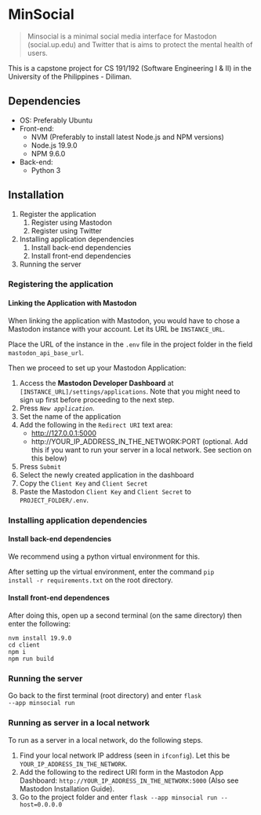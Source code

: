 # MinSocial

> Minsocial is a minimal social media interface for Mastodon (social.up.edu) and Twitter that is aims to protect the mental health of users.

This is a capstone project for CS 191/192 (Software Engineering I & II) in the University of the Philippines - Diliman.

## Dependencies

- OS: Preferably Ubuntu
- Front-end:
	- NVM (Preferably to install latest Node.js and NPM versions)
	- Node.js 19.9.0
	- NPM 9.6.0
- Back-end:
	- Python 3

## Installation

1. Register the application
	1. Register using Mastodon
	2. Register using Twitter
2. Installing application dependencies
	1. Install back-end dependencies
	2. Install front-end dependencies
3. Running the server

### Registering the application

#### Linking the Application with Mastodon

When linking the application with Mastodon, you would have to chose a Mastodon instance with your account. Let its URL be `INSTANCE_URL`.

Place the URL of the instance in the `.env` file in the project folder in the field `mastodon_api_base_url`.

Then we proceed to set up your Mastodon Application:

1. Access the <b>Mastodon Developer Dashboard</b> at `[INSTANCE_URL]/settings/applications`. Note that you might need to sign up first before proceeding to the next step.
2. Press *`New application`*.
3. Set the name of the application
4. Add the following in the `Redirect URI` text area:
	- http://127.0.0.1:5000
	- http://YOUR_IP_ADDRESS_IN_THE_NETWORK:PORT (optional. Add this if you want to run your server in a local network. See section on this below)
5. Press `Submit`
6. Select the newly created application in the dashboard
7. Copy the `Client Key` and `Client Secret`
8. Paste the Mastodon `Client Key` and `Client Secret` to `PROJECT_FOLDER/.env`.
  
### Installing application dependencies

#### Install back-end dependencies

We recommend using a python virtual environment for this.

After setting up the virtual environment, enter the command <code>pip install -r requirements.txt</code> on the root directory.

#### Install front-end dependences

After doing this, open up a second terminal (on the same directory) then enter the following:

```
nvm install 19.9.0
cd client
npm i
npm run build
```

### Running the server

Go back to the first terminal (root directory) and enter <code>flask --app minsocial run</code>

### Running as server in a local network

To run as a server in a local network, do the following steps.

1. Find your local network IP address (seen in `ifconfig`). Let this be `YOUR_IP_ADDRESS_IN_THE_NETWORK`.
2. Add the following to the redirect URI form in the Mastodon App Dashboard: `http://YOUR_IP_ADDRESS_IN_THE_NETWORK:5000` (Also see Mastodon Installation Guide).
3. Go to the project folder and enter `flask --app minsocial run --host=0.0.0.0`